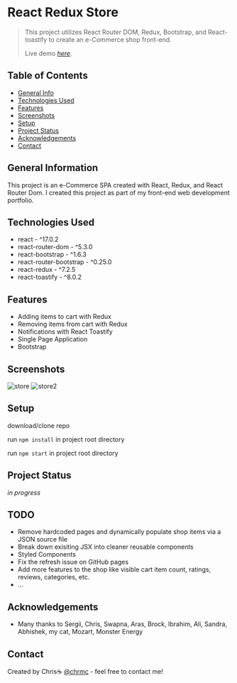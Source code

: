 # React Redux Store
> This project utilizes React Router DOM, Redux, Bootstrap, and React-toastify to create an e-Commerce shop front-end. 
> 
> Live demo [_here_](https://chrmc.github.io/react-redux-store/).

## Table of Contents
* [General Info](#general-information)
* [Technologies Used](#technologies-used)
* [Features](#features)
* [Screenshots](#screenshots)
* [Setup](#setup)
* [Project Status](#project-status)
* [Acknowledgements](#acknowledgements)
* [Contact](#contact)

## General Information
This project is an e-Commerce SPA created with React, Redux, and React Router Dom. I created this project as part of my front-end web development portfolio. 

## Technologies Used
- react - ^17.0.2
- react-router-dom - ^5.3.0
- react-bootstrap - ^1.6.3
- react-router-bootstrap - ^0.25.0
- react-redux - ^7.2.5
- react-toastify - ^8.0.2

## Features
- Adding items to cart with Redux
- Removing items from cart with Redux
- Notifications with React Toastify
- Single Page Application
- Bootstrap 

## Screenshots
![store](https://user-images.githubusercontent.com/86444599/134281478-783318de-475a-4f78-b4d9-4a689c6d10ed.png)
![store2](https://user-images.githubusercontent.com/86444599/134281482-045f8d1b-87ab-4b45-9f09-b58686e2791a.png)

## Setup
download/clone repo

run `npm install` in project root directory

run `npm start` in project root directory

## Project Status
_in progress_

## TODO
- Remove hardcoded pages and dynamically populate shop items via a JSON source file
- Break down exisiting JSX into cleaner reusable components
- Styled Components
- Fix the refresh issue on GitHub pages
- Add more features to the shop like visible cart item count, ratings, reviews, categories, etc. 
- ...

## Acknowledgements
- Many thanks to Sergii, Chris, Swapna, Aras, Brock, Ibrahim, Ali, Sandra, Abhishek, my cat, Mozart, Monster Energy

## Contact
Created by Chris☕ [@chrmc](https://mc-chris.me) - feel free to contact me!
